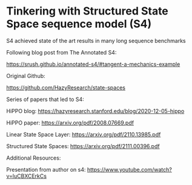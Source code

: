 # Tinkering with Structured State Space sequence model (S4)


S4 achieved state of the art results in many long sequence benchmarks


Following blog post from The Annotated S4:

https://srush.github.io/annotated-s4/#tangent-a-mechanics-example


Original Github:

https://github.com/HazyResearch/state-spaces


Series of papers that led to S4:


HiPPO blog: https://hazyresearch.stanford.edu/blog/2020-12-05-hippo

HiPPO paper: https://arxiv.org/pdf/2008.07669.pdf

Linear State Space Layer: https://arxiv.org/pdf/2110.13985.pdf

Structured State Spaces: https://arxiv.org/pdf/2111.00396.pdf




Additional Resources:


Presentation from author on s4: https://www.youtube.com/watch?v=luCBXCErkCs



